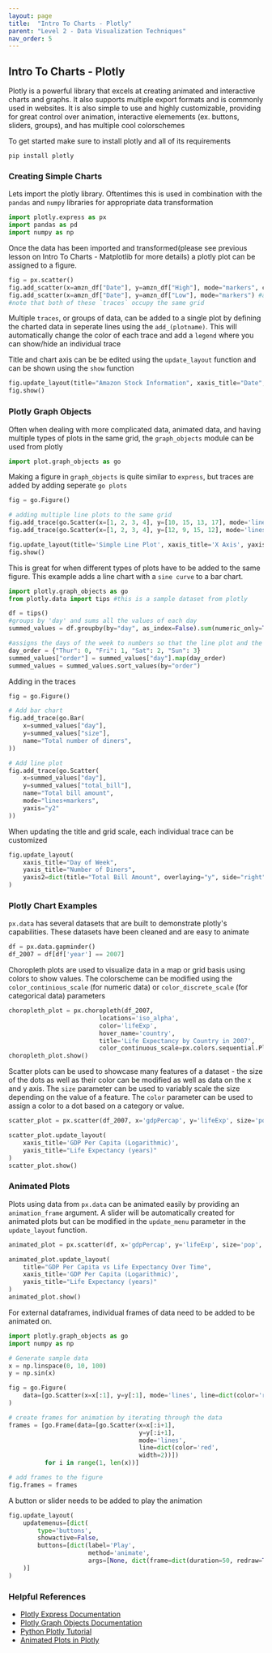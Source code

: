 ```yaml
---
layout: page
title:  "Intro To Charts - Plotly"
parent: "Level 2 - Data Visualization Techniques"
nav_order: 5
---
```



## Intro To Charts - Plotly

Plotly is a powerful library that excels at creating animated and interactive charts and graphs. It also supports multiple export formats and is commonly used in websites. It is also simple to use and highly customizable, providing for great control over animation, interactive elemements (ex. buttons, sliders, groups), and has multiple cool colorschemes

To get started make sure to install plotly and all of its requirements

```
pip install plotly
```

### Creating Simple Charts

Lets import the plotly library. Oftentimes this is used in combination with the `pandas` and `numpy` libraries for appropriate data transformation

```python
import plotly.express as px
import pandas as pd
import numpy as np
```

Once the data has been imported and transformed(please see previous lesson on Intro To Charts - Matplotlib for more details) a plotly plot can be assigned to a figure.

```python
fig = px.scatter()
fig.add_scatter(x=amzn_df["Date"], y=amzn_df["High"], mode="markers", color='red') #adds a chart of Date vs High to the grid
fig.add_scatter(x=amzn_df["Date"], y=amzn_df["Low"], mode="markers") #adds a chart of Date vs Low to the grid
#note that both of these `traces` occupy the same grid
```

Multiple `traces`, or groups of data, can be added to a single plot by defining the charted data in seperate lines using the `add_(plotname)`. This will automatically change the color of each trace and add a `legend` where you can show/hide an individual trace

Title and chart axis can be be edited using the `update_layout` function and can be shown using the `show` function

```python
fig.update_layout(title="Amazon Stock Information", xaxis_title="Date", yaxis_title="Dollars ($)")
fig.show()
```

### Plotly Graph Objects

Often when dealing with more complicated data, animated data, and having multiple types of plots in the same grid, the `graph_objects` module can be used from plotly

```python
import plot.graph_objects as go
```

Making a figure in `graph_objects` is quite similar to `express`, but traces are added by adding seperate `go plots`

```python
fig = go.Figure()

# adding multiple line plots to the same grid
fig.add_trace(go.Scatter(x=[1, 2, 3, 4], y=[10, 15, 13, 17], mode='lines', name='Series 1'))
fig.add_trace(go.Scatter(x=[1, 2, 3, 4], y=[12, 9, 15, 12], mode='lines', name='Series 2'))

fig.update_layout(title='Simple Line Plot', xaxis_title='X Axis', yaxis_title='Y Axis')
fig.show()
```

This is great for when different types of plots have to be added to the same figure. This example adds a line chart with a `sine curve` to a bar chart.

```python
import plotly.graph_objects as go
from plotly.data import tips #this is a sample dataset from plotly

df = tips()
#groups by 'day' and sums all the values of each day
summed_values = df.groupby(by="day", as_index=False).sum(numeric_only=True)

#assigns the days of the week to numbers so that the line plot and the bar chart can have the same axis
day_order = {"Thur": 0, "Fri": 1, "Sat": 2, "Sun": 3} 
summed_values["order"] = summed_values["day"].map(day_order)
summed_values = summed_values.sort_values(by="order")
```

Adding in the traces

```python
fig = go.Figure()

# Add bar chart
fig.add_trace(go.Bar(
    x=summed_values["day"],
    y=summed_values["size"],
    name="Total number of diners",
))

# Add line plot
fig.add_trace(go.Scatter(
    x=summed_values["day"],
    y=summed_values["total_bill"],
    name="Total bill amount",
    mode="lines+markers",
    yaxis="y2"
))

```

When updating the title and grid scale, each individual trace can be customized

```python
fig.update_layout(
    xaxis_title="Day of Week",
    yaxis_title="Number of Diners",
    yaxis2=dict(title="Total Bill Amount", overlaying="y", side="right"), #this edits the axis of the line plot
)

```

### Plotly Chart Examples

`px.data` has several datasets that are built to demonstrate plotly's capabilities. These datasets have been cleaned and are easy to animate

```python
df = px.data.gapminder()
df_2007 = df[df['year'] == 2007]

```

Choropleth plots are used to visualize data in a map or grid basis using colors to show values. The colorscheme can be modified using the `color_continious_scale` (for numeric data) or `color_discrete_scale` (for categorical data) parameters

```python
choropleth_plot = px.choropleth(df_2007,
                         locations='iso_alpha',
                         color='lifeExp',
                         hover_name='country',
                         title='Life Expectancy by Country in 2007',
                         color_continuous_scale=px.colors.sequential.Plasma)
choropleth_plot.show()
```

Scatter plots can be used to showcase many features of a dataset - the size of the dots as well as their color can be modified as well as data on the x and y axis. The `size` parameter can be used to variably scale the size depending on the value of a feature. The `color` parameter can be used to assign a color to a dot based on a category or value.  

```python
scatter_plot = px.scatter(df_2007, x='gdpPercap', y='lifeExp', size='pop', color='continent', hover_name='country', log_x=True, size_max=60)

scatter_plot.update_layout(
    xaxis_title='GDP Per Capita (Logarithmic)',
    yaxis_title="Life Expectancy (years)"
)
scatter_plot.show()
```

### Animated Plots

Plots using data from `px.data` can be animated easily by providing an `animation_frame` argument. A slider will be automatically created for animated plots but can be modified in the `update_menu` parameter in the `update_layout` function. 

```python
animated_plot = px.scatter(df, x='gdpPercap', y='lifeExp', size='pop', color='continent', hover_name='country', log_x=True, size_max=60, animation_frame='year', animation_group='country', range_x=[200, 100000], range_y=[25, 90])

animated_plot.update_layout(
    title="GDP Per Capita vs Life Expectancy Over Time",
    xaxis_title='GDP Per Capita (Logarithmic)',
    yaxis_title="Life Expectancy (years)"
)
animated_plot.show()
```

For external dataframes, individual frames of data need to be added to be animated on. 

```python
import plotly.graph_objects as go
import numpy as np

# Generate sample data
x = np.linspace(0, 10, 100)
y = np.sin(x)

fig = go.Figure(
    data=[go.Scatter(x=x[:1], y=y[:1], mode='lines', line=dict(color='red', width=2))]
)

# create frames for animation by iterating through the data
frames = [go.Frame(data=[go.Scatter(x=x[:i+1], 
                                    y=y[:i+1], 
                                    mode='lines', 
                                    line=dict(color='red', 
                                    width=2))])
          for i in range(1, len(x))]

# add frames to the figure
fig.frames = frames

```

A button or slider needs to be added to play the animation

```python
fig.update_layout(
    updatemenus=[dict(
        type='buttons',
        showactive=False,
        buttons=[dict(label='Play',
                      method='animate',
                      args=[None, dict(frame=dict(duration=50, redraw=True), fromcurrent=True)])]
    )]
)
```

### Helpful References

* [Plotly Express Documentation](https://plotly.com/python/plotly-express/)
* [Plotly Graph Objects Documentation](https://plotly.com/python/graph-objects/)
* [Python Plotly Tutorial](https://www.datacamp.com/tutorial/python-plotly-express-tutorial)
* [Animated Plots in Plotly](https://plotly.com/python/animations/)

